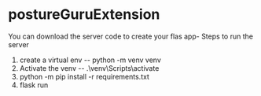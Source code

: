 # postureGuruExtension
You can download the server code to create your flas app-
Steps to run the server
1. create a virtual env  -- python -m venv venv
2. Activate the venv   -- .\venv\Scripts\activate
3. python -m pip install -r requirements.txt
4. flask run

